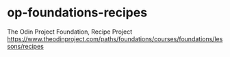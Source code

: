 # op-foundations-recipes
The Odin Project Foundation, Recipe Project
https://www.theodinproject.com/paths/foundations/courses/foundations/lessons/recipes
